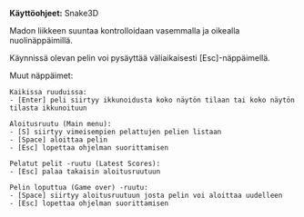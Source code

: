 **Käyttöohjeet:** Snake3D

Madon liikkeen suuntaa kontrolloidaan vasemmalla ja oikealla nuolinäppäimillä.

Käynnissä olevan pelin voi pysäyttää väliaikaisesti [Esc]-näppäimellä.

Muut näppäimet:

	Kaikissa ruuduissa:
	- [Enter] peli siirtyy ikkunoidusta koko näytön tilaan tai koko näytön tilasta ikkunoituun

	Aloitusruutu (Main menu):
	- [S] siirtyy vimeisempien pelattujen pelien listaan
	- [Space] aloittaa pelin
	- [Esc] lopettaa ohjelman suorittamisen

	Pelatut pelit -ruutu (Latest Scores):
	- [Esc] palaa takaisin aloitusruutuun

	Pelin loputtua (Game over) -ruutu:
	- [Space] siirtyy aloitusruutuun josta pelin voi aloittaa uudelleen
	- [Esc] lopettaa ohjelman suorittamisen
